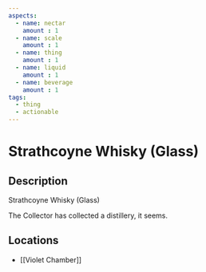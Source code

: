 ```yaml
---
aspects: 
  - name: nectar
    amount : 1
  - name: scale
    amount : 1
  - name: thing
    amount : 1
  - name: liquid
    amount : 1
  - name: beverage
    amount : 1
tags:
  - thing
  - actionable
---
```

# Strathcoyne Whisky (Glass)

## Description
Strathcoyne Whisky (Glass)

The Collector has collected a distillery, it seems.
## Locations
- [[Violet Chamber]]